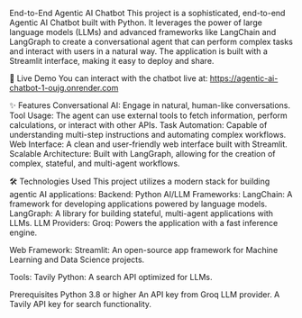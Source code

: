 End-to-End Agentic AI Chatbot
This project is a sophisticated, end-to-end Agentic AI Chatbot built with Python. It leverages the power of large language models (LLMs) and advanced frameworks like LangChain and LangGraph to create a conversational agent that can perform complex tasks and interact with users in a natural way. The application is built with a Streamlit interface, making it easy to deploy and share.

🚀 Live Demo
You can interact with the chatbot live at:
https://agentic-ai-chatbot-1-oujg.onrender.com

✨ Features
Conversational AI: Engage in natural, human-like conversations.
Tool Usage: The agent can use external tools to fetch information, perform calculations, or interact with other APIs.
Task Automation: Capable of understanding multi-step instructions and automating complex workflows.
Web Interface: A clean and user-friendly web interface built with Streamlit.
Scalable Architecture: Built with LangGraph, allowing for the creation of complex, stateful, and multi-agent workflows.

🛠️ Technologies Used
This project utilizes a modern stack for building agentic AI applications:
Backend: Python
AI/LLM Frameworks:
LangChain: A framework for developing applications powered by language models.
LangGraph: A library for building stateful, multi-agent applications with LLMs.
LLM Providers:
Groq: Powers the application with a fast inference engine.

Web Framework:
Streamlit: An open-source app framework for Machine Learning and Data Science projects.

Tools:
Tavily Python: A search API optimized for LLMs.

Prerequisites
Python 3.8 or higher
An API key from Groq LLM provider.
A Tavily API key for search functionality.

